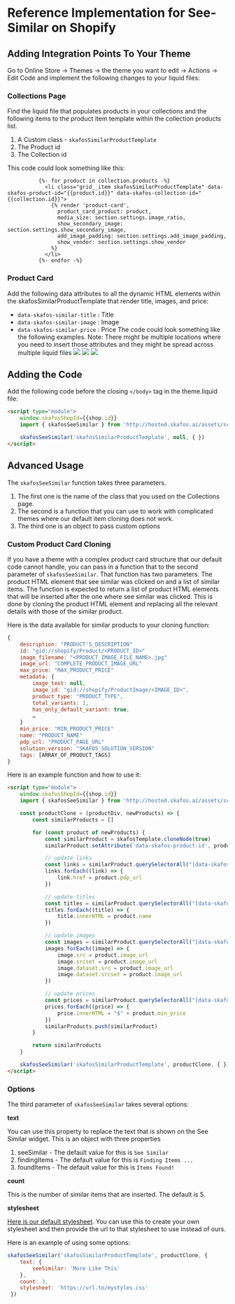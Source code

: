 # Reference Implementation for See-Similar on Shopify

## Adding Integration Points To Your Theme

Go to Online Store -> Themes -> the theme you want to edit -> Actions -> Edit Code and implement the following changes to your liquid files:
### Collections Page

Find the liquid file that populates products in your collections and the following items to the product item template within the collection products list. 

1. A Custom class - `skafosSimilarProductTemplate`
2. The Product id
3. The Collection id

This code could look something like this:
```
          {%- for product in collection.products -%}
            <li class="grid__item skafosSimilarProductTemplate" data-skafos-product-id="{{product.id}}" data-skafos-collection-id="{{collection.id}}">
              {% render 'product-card',
                product_card_product: product,
                media_size: section.settings.image_ratio,
                show_secondary_image: section.settings.show_secondary_image,
                add_image_padding: section.settings.add_image_padding,
                show_vendor: section.settings.show_vendor
              %}
            </li>
          {%- endfor -%}
```

### Product Card

Add the following data attributes to all the dynamic HTML elements within the skafosSimilarProductTemplate that render title, images, and price:
  - `data-skafos-similar-title` : Title
  - `data-skafos-similar-image` : Image 
  - `data-skafos-similar-price` : Price
The code could look something like the following examples. Note: There might be multiple locations where you need to insert those attributes and they might be spread across multiple liquid files
![](https://cdn.shopify.com/s/files/1/0514/3766/6459/files/Step_3.png?v=1629717969)
![](https://cdn.shopify.com/s/files/1/0514/3766/6459/files/Step_3.1.png?v=1629718096)
![](https://cdn.shopify.com/s/files/1/0514/3766/6459/files/Step_3.2.png?v=1629718096)


## Adding the Code 
Add the following code before the closing `</body>` tag in the theme.liquid file:
```html
<script type="module">
    window.skafosShopId={{shop.id}}
    import { skafosSeeSimilar } from 'http://hosted.skafos.ai/assets/scripts/skafos-see-similar.js'

    skafosSeeSimilar('skafosSimilarProductTemplate', null, { })
</script>
```

## Advanced Usage

The `skafosSeeSimilar` function takes three parameters. 
1. The first one is the name of the class that you used on the Collections page. 
2. The second is a function that you can use to work with complicated themes where our default item cloning does not work.
3. The third one is an object to pass custom options

### Custom Product Card Cloning
If you have a theme with a complex product card structure that our default code cannot handle, you can pass in a function that to the second parameter of `skafosSeeSimilar`. That function has two parameters. The product HTML element that see similar was clicked on and a list of similar items. The function is expected to return a list of product HTML elements that will be inserted after the one where see similar was clicked. This is done by cloning the product HTML element and replacing all the relevant details with those of the similar product.

Here is the data available for similar products to your cloning function:
```js
{
    description: "PRODUCT'S_DESCRIPTION"
    id: "gid://shopify/Product/<PRODUCT_ID>"
    image_filename: "<PRODUCT_IMAGE_FILE_NAME>.jpg"
    image_url: "COMPLETE_PRODUCT_IMAGE_URL"
    max_price: "MAX_PRODUCT_PRICE"
    metadata: {
        image_text: null, 
        image_id: "gid://shopify/ProductImage/<IMAGE_ID>", 
        product_type: "PRODUCT_TYPE", 
        total_variants: 1, 
        has_only_default_variant: true, 
        …
    }
    min_price: "MIN_PRODUCT_PRICE"
    name: "PRODUCT_NAME"
    pdp_url: "PRODUCT_PAGE_URL"
    solution_version: "SKAFOS_SOLUTION_VERSION"
    tags: [ARRAY_OF_PRODUCT_TAGS]
}
```

Here is an example function and how to use it:
```html
<script type="module">
    window.skafosShopId={{shop.id}}
    import { skafosSeeSimilar } from 'http://hosted.skafos.ai/assets/scripts/skafos-see-similar.js'

    const productClone = (productDiv, newProducts) => {
        const similarProducts = []

        for (const product of newProducts) {
            const similarProduct = skafosTemplate.cloneNode(true)
            similarProduct.setAttribute('data-skafos-product-id', product.id.split('/').pop())

            // update links
            const links = similarProduct.querySelectorAll("[data-skafos-similar-link]")
            links.forEach((link) => {
                link.href = product.pdp_url
            })

            // update titles
            const titles = similarProduct.querySelectorAll("[data-skafos-similar-title]")
            titles.forEach((title) => {
                title.innerHTML = product.name
            })

            // update images
            const images = similarProduct.querySelectorAll("[data-skafos-similar-image]")
            images.forEach((image) => {
                image.src = product.image_url
                image.srcset = product.image_url
                image.dataset.src = product.image_url
                image.dataset.srcset = product.image_url
            })

            // update prices
            const prices = similarProduct.querySelectorAll("[data-skafos-similar-price]")
            prices.forEach((price) => {
                price.innerHTML = "$" + product.min_price
            })
            similarProducts.push(similarProduct)
        }

        return similarProducts
    }

    skafosSeeSimilar('skafosSimilarProductTemplate', productClone, { })
</script>
```

### Options

The third parameter of `skafosSeeSimilar` takes several options:

**text**

You can use this property to replace the text that is shown on the See Similar widget. This is an object with three properties
1. seeSimilar - The default value for this is `See Similar`
2. findingItems - The default value for this is `Finding Items ...`
3. foundItems - The default value for this is `Items Found!`

**count**

This is the number of similar items that are inserted. The default is 5.

**stylesheet**

[Here is our default stylesheet](assets/styles/skafos-see-similar.css). You can use this to create your own stylesheet and then provide the url to that stylesheet to use instead of ours.

Here is an example of using some options:
```js
skafosSeeSimilar('skafosSimilarProductTemplate', productClone, {
    text: {
        seeSimilar: 'More Like This'
    },
    count: 3,
    stylesheet: 'https://url.to/mystyles.css'
 })
```